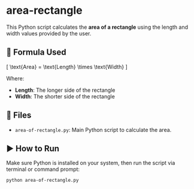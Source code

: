 # area-rectangle

This Python script calculates the **area of a rectangle** using the length and width values provided by the user.

## 📐 Formula Used

\[
\text{Area} = \text{Length} \times \text{Width}
\]

Where:
- **Length**: The longer side of the rectangle  
- **Width**: The shorter side of the rectangle

## 📁 Files

- `area-of-rectangle.py`: Main Python script to calculate the area.

## ▶️ How to Run

Make sure Python is installed on your system, then run the script via terminal or command prompt:

```bash
python area-of-rectangle.py
